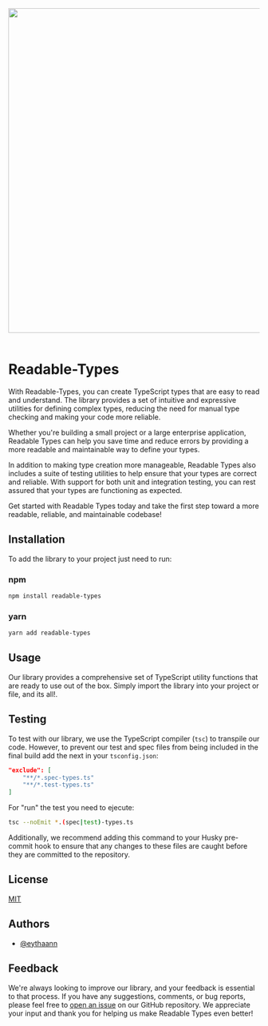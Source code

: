 <div align="center"> <a href="https://github.com/Eythaann/readable-types/">
    <img
      src="https://github.com/Eythaann/readable-types/blob/master/blob/logo.png?raw=true"
      width="650"
      height="auto"
    />
  </a>
</div>
<br/>

<h1>Readable-Types</h1>
With Readable-Types, you can create TypeScript types that are easy to read and understand. The library provides a set of intuitive and expressive utilities for defining complex types, reducing the need for manual type checking and making your code more reliable.

Whether you're building a small project or a large enterprise application, Readable Types can help you save time and reduce errors by providing a more readable and maintainable way to define your types.

In addition to making type creation more manageable, Readable Types also includes a suite of testing utilities to help ensure that your types are correct and reliable. With support for both unit and integration testing, you can rest assured that your types are functioning as expected.

Get started with Readable Types today and take the first step toward a more readable, reliable, and maintainable codebase!

## Installation
To add the library to your project just need to run:
### npm
```bash 
npm install readable-types
```
### yarn
```bash 
yarn add readable-types
```

## Usage
Our library provides a comprehensive set of TypeScript utility functions that are ready to use out of the box. Simply import the library into your project or file, and its all!.

## Testing
To test with our library, we use the TypeScript compiler (`tsc`) to transpile our code. However, to prevent our test and spec files from being included in the final build add the next in your `tsconfig.json`:
```json
"exclude": [
    "**/*.spec-types.ts"
    "**/*.test-types.ts"
]
```
For "run" the test you need to ejecute:
```bash 
tsc --noEmit *.(spec|test)-types.ts
```
Additionally, we recommend adding this command to your Husky pre-commit hook to ensure that any changes to these files are caught before they are committed to the repository.
## License
[MIT](https://github.com/Eythaann/readable-types/blob/master/LICENSE.txt)

## Authors
- [@eythaann](https://www.github.com/eythaann)

## Feedback
We're always looking to improve our library, and your feedback is essential to that process. If you have any suggestions, comments, or bug reports, please feel free to [open an issue](https://github.com/eythaann/readable-types/issues) on our GitHub repository. We appreciate your input and thank you for helping us make Readable Types even better!